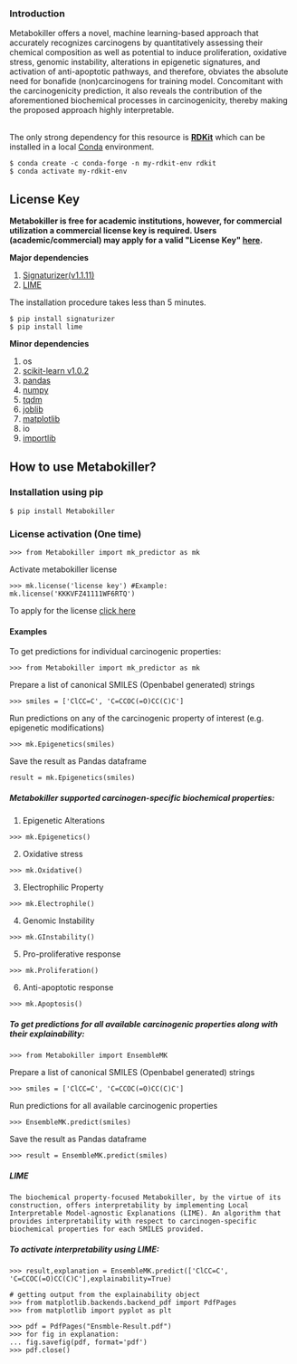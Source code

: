 ### Introduction

Metabokiller offers a novel, machine learning-based approach that accurately recognizes carcinogens by quantitatively assessing their chemical composition as well as potential to induce proliferation, oxidative stress, genomic instability, alterations in epigenetic signatures, and activation of anti-apoptotic pathways, and therefore, obviates the absolute need for bonafide (non)carcinogens for training model. Concomitant with the carcinogenicity prediction, it also reveals the contribution of the aforementioned biochemical processes in carcinogenicity, thereby making the proposed approach highly interpretable. <br/><br/>


The only strong dependency for this resource is [**RDKit**](https://www.rdkit.org/) which can be installed in a local [Conda](https://conda.io/) environment.

```
$ conda create -c conda-forge -n my-rdkit-env rdkit
$ conda activate my-rdkit-env
```

## License Key

**Metabokiller is free for academic institutions, however, for commercial utilization a commercial license key is required. Users (academic/commercial) may apply for a valid "License Key" [here](https://forms.gle/A7jWRHwePzw83Y6D6).**


**Major dependencies**
1. [Signaturizer(v1.1.11)](https://gitlabsbnb.irbbarcelona.org/packages/signaturizer)
2. [LIME](https://github.com/marcotcr/lime)

The installation procedure takes less than 5 minutes.
```
$ pip install signaturizer
$ pip install lime
```

**Minor dependencies**
1. os
2. [scikit-learn v1.0.2](https://scikit-learn.org/stable/whats_new/v1.0.html)
3. [pandas](https://pandas.pydata.org/)
4. [numpy](https://numpy.org)
5. [tqdm](https://tqdm.github.io)
6. [joblib](https://pypi.org/project/joblib/)
7. [matplotlib](https://pypi.org/project/matplotlib/)
8. io 
9. [importlib](https://pypi.org/project/importlib/)


## How to use Metabokiller?


### Installation using pip 
```
$ pip install Metabokiller
```

### License activation (One time)
```
>>> from Metabokiller import mk_predictor as mk
```
Activate metabokiller license
```
>>> mk.license('license key') #Example: mk.license('KKKVFZ41111WF6RTQ')
```
To apply for the license [click here](https://forms.gle/A7jWRHwePzw83Y6D6)


#### Examples

To get predictions for individual carcinogenic properties:<br/>
```
>>> from Metabokiller import mk_predictor as mk
```
Prepare a list of canonical SMILES (Openbabel generated) strings
```
>>> smiles = ['ClCC=C', 'C=CCOC(=O)CC(C)C'] 
```
Run predictions on any of the carcinogenic property of interest (e.g. epigenetic modifications)
```
>>> mk.Epigenetics(smiles)
```
Save the result as Pandas dataframe
```
result = mk.Epigenetics(smiles)
```

##### Metabokiller supported carcinogen-specific biochemical properties:

1. Epigenetic Alterations 
```
>>> mk.Epigenetics()
```

2. Oxidative stress 
```
>>> mk.Oxidative()
```

3. Electrophilic Property 
```
>>> mk.Electrophile()
```

4. Genomic Instability 
```
>>> mk.GInstability()
```

5. Pro-proliferative response 
```
>>> mk.Proliferation()
```

6. Anti-apoptotic response 
```
>>> mk.Apoptosis()
```


##### To get predictions for all available carcinogenic properties along with their explainability:
```
>>> from Metabokiller import EnsembleMK
```

Prepare a list of canonical SMILES (Openbabel generated) strings
```
>>> smiles = ['ClCC=C', 'C=CCOC(=O)CC(C)C'] 
```
Run predictions for all available carcinogenic properties
```
>>> EnsembleMK.predict(smiles)
```
Save the result as Pandas dataframe
```
>>> result = EnsembleMK.predict(smiles)
```

##### LIME
	The biochemical property-focused Metabokiller, by the virtue of its construction, offers interpretability by implementing Local Interpretable Model-agnostic Explanations (LIME). An algorithm that provides interpretability with respect to carcinogen-specific biochemical properties for each SMILES provided.


##### To activate interpretability using LIME:

```
>>> result,explanation = EnsembleMK.predict(['ClCC=C', 'C=CCOC(=O)CC(C)C'],explainability=True)
```


```
# getting output from the explainability object
>>> from matplotlib.backends.backend_pdf import PdfPages
>>> from matplotlib import pyplot as plt

>>> pdf = PdfPages("Ensmble-Result.pdf")
>>> for fig in explanation:
...	fig.savefig(pdf, format='pdf')
>>> pdf.close()
```
<!-- comment -->
